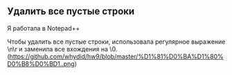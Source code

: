 
## Удалить все пустые строки

Я работала в Notepad++

Чтобы удалить все пустые строки, использовала регулярное выражение \n\r и заменила все вхождения на \0.
(https://github.com/whydid/hw9/blob/master/%D1%81%D0%BA%D1%80%D0%B8%D0%BD1..png)

